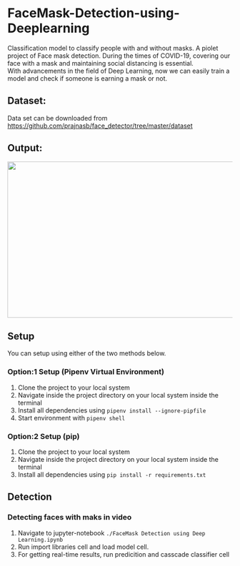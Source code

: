 # FaceMask-Detection-using-Deeplearning
Classification model to classify people with and without masks.
A piolet project of Face mask detection. During the times of COVID-19, covering our face with a mask and maintaining social distancing is essential.  
With advancements in the field of Deep Learning, now we can easily train a model and check if someone is earning a mask or not.

## Dataset: 
Data set can be downloaded from https://github.com/prajnasb/face_detector/tree/master/dataset

## Output:

<a href="https://youtu.be/yketl5zUZEw"><img src="https://github.com/snehitvaddi/FaceMask-Detection-using-Deeplearning/blob/master/outputs/Capture.PNG" width="700" height="350"></a>

## Setup
You can setup using either of the two methods below.

### Option:1 Setup (Pipenv Virtual Environment)
1. Clone the project to your local system
2. Navigate inside the project directory on your local system inside the terminal
3. Install all dependencies using `pipenv install --ignore-pipfile`
4. Start environment with `pipenv shell`

### Option:2 Setup (pip)
1. Clone the project to your local system
2. Navigate inside the project directory on your local system inside the terminal
3. Install all dependencies using `pip install -r requirements.txt`

## Detection

### Detecting faces with maks in video
1. Navigate to jupyter-notebook `./FaceMask Detection using Deep Learning.ipynb` 
2. Run import libraries cell and load model cell.
3. For getting real-time results, run predicition and casscade classifier cell
